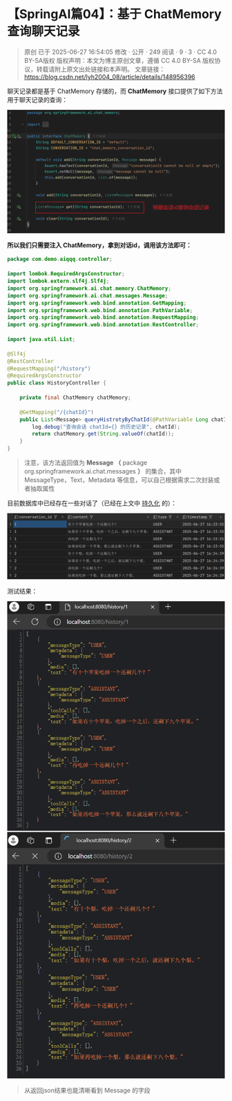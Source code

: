 # 【SpringAI篇04】：基于 ChatMemory 查询聊天记录

> 原创 已于 2025-06-27 16:54:05 修改 · 公开 · 249 阅读 · 9 · 3 · CC 4.0 BY-SA版权 版权声明：本文为博主原创文章，遵循 CC 4.0 BY-SA 版权协议，转载请附上原文出处链接和本声明。
> 文章链接：https://blog.csdn.net/lyh2004_08/article/details/148956396

聊天记录都是基于 ChatMemory 存储的，而 **ChatMemory** 接口提供了如下方法用于聊天记录的查询：

 <img src="./assets/026_1.png" alt="" style="max-height:975px; box-sizing:content-box;" />

**所以我们只需要注入 ChatMemory，拿到对话id，调用该方法即可：** 

```java
package com.demo.aiqqq.controller;
 
import lombok.RequiredArgsConstructor;
import lombok.extern.slf4j.Slf4j;
import org.springframework.ai.chat.memory.ChatMemory;
import org.springframework.ai.chat.messages.Message;
import org.springframework.web.bind.annotation.GetMapping;
import org.springframework.web.bind.annotation.PathVariable;
import org.springframework.web.bind.annotation.RequestMapping;
import org.springframework.web.bind.annotation.RestController;
 
import java.util.List;
 
@Slf4j
@RestController
@RequestMapping("/history")
@RequiredArgsConstructor
public class HistoryController {
 
    private final ChatMemory chatMemory;
 
    @GetMapping("/{chatId}")
    public List<Message> queryHistrotyByChatId(@PathVariable Long chatId) {
        log.debug("查询会话 chatId={} 的历史记录", chatId);
        return chatMemory.get(String.valueOf(chatId));
    }
}
```

> 注意，该方法返回值为 **Message （** package org.springframework.ai.chat.messages **）** 的集合，其中 MessageType，Text，Metadata 等信息，可以自己根据需求二次封装或者抽取属性

目前数据库中已经存在一些对话了（已经在上文中 [持久化](https://blog.csdn.net/lyh2004_08/article/details/148951699) 的）：

 <img src="./assets/026_2.png" alt="" style="max-height:515px; box-sizing:content-box;" />

测试结果：

 <img src="./assets/026_3.png" alt="" style="max-height:831px; box-sizing:content-box;" />

 <img src="./assets/026_4.png" alt="" style="max-height:854px; box-sizing:content-box;" />

> 从返回json结果也能清晰看到 Message 的字段